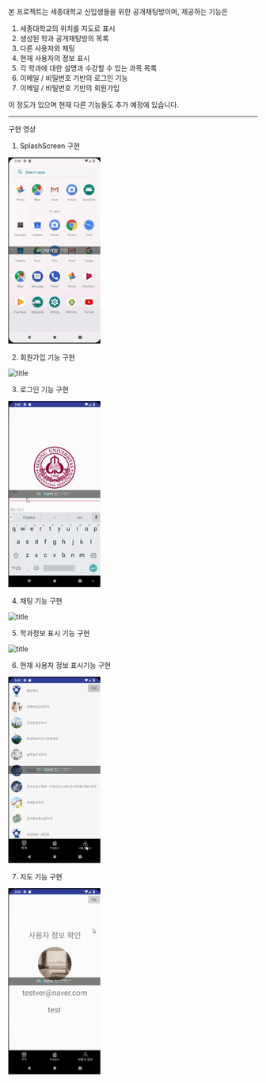 본 프로젝트는 세종대학교 신입생들을 위한 공개채팅방이며, 제공하는 기능은

1. 세종대학교의 위치를 지도로 표시
2. 생성된 학과 공개채팅방의 목록
3. 다른 사용자와 채팅
4. 현재 사용자의 정보 표시
5. 각 학과에 대한 설명과 수강할 수 있는 과목 목록
6. 이메일 / 비밀번호 기반의 로그인 기능
7. 이메일 / 비밀번호 기반의 회원가입 

이 정도가 있으며 현재 다른 기능들도 추가 예정에 있습니다.

-------------------------------------------------------------------------------------------------------------------------------------------
구현 영상

1. SplashScreen 구현


![title](/image/SplashScreen.gif)


2. 회원가입 기능 구현

![title](/image/signup.gif)

3. 로그인 기능 구현

![title](/image/login.gif)

4. 채팅 기능 구현

![title](/image/chat.gif)

5. 학과정보 표시 기능 구현

![title](/image/department.gif)

6. 현재 사용자 정보 표시기능 구현

![title](/image/currentUser.gif)

7. 지도 기능 구현

![title](/image/map.gif)
